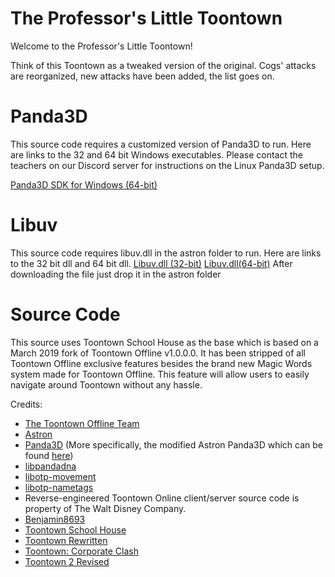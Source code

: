 # The Professor's Little Toontown
Welcome to the Professor's Little Toontown!

Think of this Toontown as a tweaked version of the original.  Cogs' attacks are reorganized, new attacks have been added, the list goes on.

# Panda3D
This source code requires a customized version of Panda3D to run. Here are links to the 32 and 64 bit Windows executables. Please contact the teachers on our Discord server for instructions on the Linux Panda3D setup.

[Panda3D SDK for Windows (64-bit)](https://drive.google.com/file/d/1i-7C_uAfzZSaArzFh80NMD3Dg5FD2Tdt/view?usp=sharing)

# Libuv 
This source code requires libuv.dll in the astron folder to run. Here are links to the 32 bit dll and 64 bit dll.
[Libuv.dll (32-bit)](https://cdn.discordapp.com/attachments/638485243560460309/640339222682664973/libuv.dll)
[Libuv.dll(64-bit)](https://cdn.discordapp.com/attachments/638485243560460309/640339153346887696/libuv.dll)
After downloading the file just drop it in the astron folder

# Source Code
This source uses Toontown School House as the base which is based on a March 2019 fork of Toontown Offline v1.0.0.0. It has been stripped of all Toontown Offline exclusive features besides the brand new Magic Words system made for Toontown Offline. This feature will allow users to easily navigate around Toontown without any hassle.

Credits:
* [The Toontown Offline Team](https://ttoffline.com)
* [Astron](https://github.com/Astron/Astron)
* [Panda3D](https://github.com/panda3d/panda3d) (More specifically, the modified Astron Panda3D which can be found [here](https://github.com/Astron/panda3d))
* [libpandadna](https://github.com/loblao/libpandadna)
* [libotp-movement](https://github.com/jwcotejr/libotp-movement)
* [libotp-nametags](https://github.com/loblao/libotp-nametags)
* Reverse-engineered Toontown Online client/server source code is property of The Walt Disney Company.
* [Benjamin8693](https://github.com/Benjamin8693)
* [Toontown School House](https://github.com/Toontown-Open-Source-Initiative/Toontown-School-House)
* [Toontown Rewritten](https://toontownrewritten.com/)
* [Toontown: Corporate Clash](https://corporateclash.net/)
* [Toontown 2 Revised](https://github.com/TrueBlueDogemon/Toontown-2-Revised)
